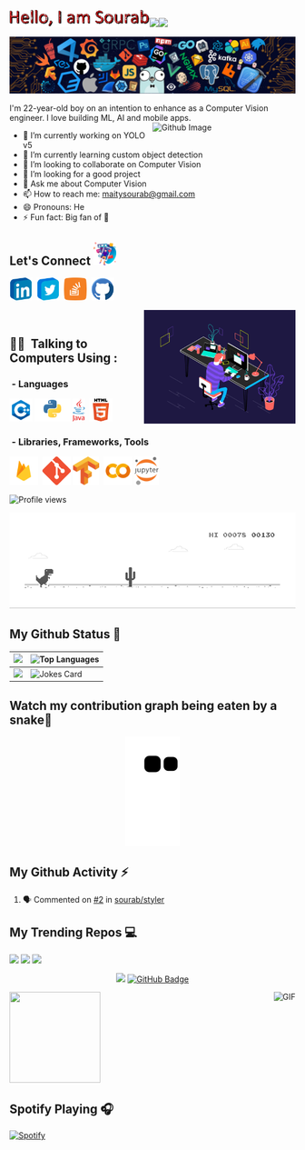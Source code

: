 <img src="https://github.com/SOURAB-BAPPA/SOURAB-BAPPA/blob/main/text.gif" height="30"><img src="https://media.giphy.com/media/hvRJCLFzcasrR4ia7z/giphy.gif" width="40px"><a href="https://github.com/404"><img src="https://user-images.githubusercontent.com/73097560/115834477-dbab4500-a447-11eb-908a-139a6edaec5c.gif"></a>

<img src="https://github.com/SOURAB-BAPPA/SOURAB-BAPPA/blob/main/header_.png" >

I'm 22-year-old boy on an intention to enhance as a Computer Vision engineer. I love building ML, AI and mobile apps.
<img width="50%" align="right" alt="Github Image" src="https://raw.githubusercontent.com/onimur/.github/master/.resources/git-header.svg" />
- 🔭 I’m currently working on YOLO v5
- 🌱 I’m currently learning custom object detection
- 👯 I’m looking to collaborate on Computer Vision
- 🤔 I’m looking for a good project
- 💬 Ask me about Computer Vision
- 📫 How to reach me: [maitysourab@gmail.com](mailto:maitysourab@gmail.com)
- 😄 Pronouns: He
- ⚡ Fun fact: Big fan of 🌈

## Let's Connect <img src="https://github.com/SOURAB-BAPPA/SOURAB-BAPPA/blob/main/assets/logo/socials.png" width=40 height=40 /> 

[<img src='https://github.com/SOURAB-BAPPA/SOURAB-BAPPA/blob/main/assets/logo/iconfinder_social_media_isometric_14-linkedin_3529657.png' alt='linkedin' height='40'>](https://www.linkedin.com/in/sourab-maity-4551061b8/)&nbsp;  [<img src='https://github.com/SOURAB-BAPPA/SOURAB-BAPPA/blob/main/assets/logo/iconfinder_social_media_isometric_6-twitter_3529664.png' alt='twitter' height='40'>](https://twitter.com/maity_sourab)&nbsp;  [<img src='https://github.com/SOURAB-BAPPA/SOURAB-BAPPA/blob/main/assets/logo/iconfinder_StackOverflow_2613280.png' alt='stackoverflow' height='40'>](https://stackoverflow.com/users/13909768/sourab-maity)&nbsp;
[<img src='https://github.com/SOURAB-BAPPA/SOURAB-BAPPA/blob/main/assets/logo/iconfinder__github_1156638.png' alt='github' height='40'>](https://github.com/SOURAB-BAPPA)&nbsp;  

<img alt="Coding Gif" src="https://github.com/SOURAB-BAPPA/SOURAB-BAPPA/blob/main/assets/gif.gif" height="200" align="right"/>&nbsp;
 <br/>
 
## 👨‍💻 &nbsp;Talking to Computers Using :

### &nbsp;- Languages

<img src = 'https://github.com/SOURAB-BAPPA/SOURAB-BAPPA/blob/main/assets/logo/cpp.png' height='40'/>&nbsp;<img src = 'https://github.com/SOURAB-BAPPA/SOURAB-BAPPA/blob/main/assets/logo/python.png' height='40'/>&nbsp;<img src = 'https://github.com/SOURAB-BAPPA/SOURAB-BAPPA/blob/main/assets/logo/java.png' height='40'/>&nbsp; <img src = 'https://github.com/SOURAB-BAPPA/SOURAB-BAPPA/blob/main/assets/logo/html.png' width='40'/>&nbsp;

### &nbsp;- Libraries, Frameworks, Tools  


<img src = 'https://github.com/saumya66/saumya66/blob/main/assets/logo/firebase.png' height='50'/>&nbsp;
<img src = 'https://github.com/saumya66/saumya66/blob/main/assets/logo/git.png' height='50'/>&nbsp;<img src = 'https://github.com/saumya66/saumya66/blob/main/assets/logo/tens.png' height='50'/>&nbsp;  <img src = 'https://github.com/saumya66/saumya66/blob/main/assets/logo/colab.png' height='50'/>&nbsp;<img src = 'https://github.com/saumya66/saumya66/blob/main/assets/logo/jupy.png' height='50'/>&nbsp;

![Profile views](https://gpvc.arturio.dev/SOURAB-BAPPA)

![Dino](https://github.com/SOURAB-BAPPA/SOURAB-BAPPA/blob/main/dino.gif)

## My Github Status 🦸
| ![](https://github-readme-stats.vercel.app/api?username=SOURAB-BAPPA&show_icons=true&bg_color=45,fc00ff,00dbde&title_color=fff&text_color=fff) | ![Top Languages](https://github-readme-stats.vercel.app/api/top-langs/?username=SOURAB-BAPPA) |
| --- | --- |
| ![](https://github-readme-streak-stats.herokuapp.com/?user=SOURAB-BAPPA) | ![Jokes Card](https://readme-jokes.vercel.app/api) |


## Watch my contribution graph being eaten by a snake🐍

<p align="center">
  <img src="https://github.com/SOURAB-BAPPA/SOURAB-BAPPA/blob/output/github-contribution-grid-snake.svg" alt="snake"></center>
</p>

## My Github Activity ⚡

<!--START_SECTION:activity-->
1. 🗣 Commented on [#2](https://github.com/styler/issues/2) in [sourab/styler](https://github.com/r)

<!--END_SECTION:activity-->

## My Trending Repos 💻

[![](https://github-readme-stats.vercel.app/api/pin/?username=SOURAB-BAPPA&repo=DuckHuntGame-AI&bg_color=45,fc00ff,00dbde&title_color=fff&text_color=fff)](https://github.com/SOURAB-BAPPA/DuckHuntGame-AI)
[![](https://github-readme-stats.vercel.app/api/pin/?username=SOURAB-BAPPA&repo=JERVIS_AI&bg_color=45,fc00ff,00dbde&title_color=fff&text_color=fff)](https://github.com/SOURAB-BAPPA/JERVIS_AI)
[![](https://github-readme-stats.vercel.app/api/pin/?username=SOURAB-BAPPA&repo=AlgorithmsAndDataStructure&bg_color=45,fc00ff,00dbde&title_color=fff&text_color=fff)](https://github.com/SOURAB-BAPPA/AlgorithmsAndDataStructure)


<p align='center'><img src='https://visitor-badge.laobi.icu/badge?page_id=SOURAB-BAPPA'> <a href="https://github.com/SOURAB-BAPPA?tab=followers"><img src="https://img.shields.io/github/followers/SOURAB-BAPPA?label=Followers&style=social" alt="GitHub Badge"></a>
</p>
<img align="right" alt="GIF" height="160px" src="https://octodex.github.com/images/daftpunktocat-thomas.gif" />
<img src="https://octodex.github.com/images/daftpunktocat-guy.gif" height="160px" width="160px"> 



## Spotify Playing 🎧

[![Spotify](https://novatorem2-alpha.vercel.app/api/spotify)](https://open.spotify.com/user/v3u6o6qjexr1zv9w39l6c4qq2)
